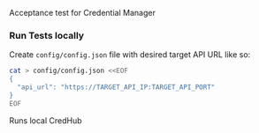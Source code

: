 Acceptance test for Credential Manager

### Run Tests locally

Create `config/config.json` file with desired target API URL like so:
```sh
cat > config/config.json <<EOF
{
  "api_url": "https://TARGET_API_IP:TARGET_API_PORT"
}
EOF
```

Runs local CredHub

